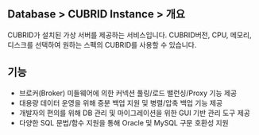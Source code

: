 ## Database > CUBRID Instance > 개요

CUBRID가 설치된 가상 서버를 제공하는 서비스입니다.
CUBRID버전, CPU, 메모리, 디스크를 선택하여 원하는 스펙의 CUBRID를 사용할 수 있습니다.

## 기능

* 브로커(Broker) 미들웨어에 의한 커넥션 풀링/로드 밸런싱/Proxy 기능 제공
* 대용량 데이터 운영을 위해 증분 백업 지원 및 병렬/압축 백업 기능 제공
* 개발자의 편의를 위해 DB 관리 및 마이그레이션을 위한 GUI 기반 관리 도구 제공
* 다양한 SQL 문법/함수 지원을 통해 Oracle 및 MySQL 구문 호환성 지원
